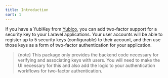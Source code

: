 ```yaml
---
title: Introduction
sort: 1
---
```


If you have a YubiKey from [Yubico](https://yubico.com), you can add two-factor support for a security key to your Laravel applications. Your user accounts
will be able to register up to 5 security keys (configurable) to their account, and then use those keys as a form of two-factor authentication for your application.

> {note} This package only provides the backend code necessary for verifying and associating keys with users. You will need to make the UI necessary for this and also
> add the logic to your authentication workflows for two-factor authentication.
